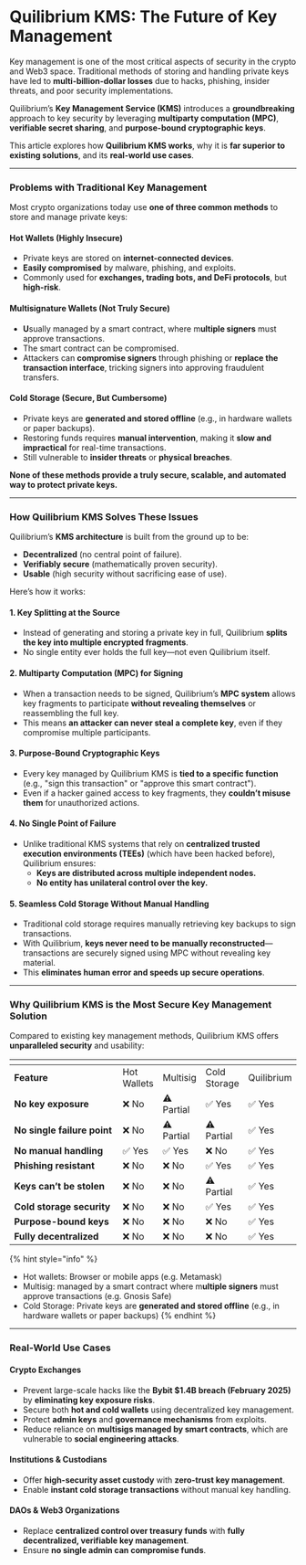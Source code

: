 # Quilibrium KMS: The Future of Key Management

Key management is one of the most critical aspects of security in the crypto and Web3 space. Traditional methods of storing and handling private keys have led to **multi-billion-dollar losses** due to hacks, phishing, insider threats, and poor security implementations.

Quilibrium’s **Key Management Service (KMS)** introduces a **groundbreaking** approach to key security by leveraging **multiparty computation (MPC)**, **verifiable secret sharing**, and **purpose-bound cryptographic keys**.

This article explores how **Quilibrium KMS works**, why it is **far superior to existing solutions**, and its **real-world use cases**.

***

### Problems with Traditional Key Management

Most crypto organizations today use **one of three common methods** to store and manage private keys:

#### **Hot Wallets (Highly Insecure)**

* Private keys are stored on **internet-connected devices**.
* **Easily compromised** by malware, phishing, and exploits.
* Commonly used for **exchanges, trading bots, and DeFi protocols**, but **high-risk**.

#### **Multisignature Wallets (Not Truly Secure)**

* **U**sually managed by a smart contract, where m**ultiple signers** must approve transactions.
* The smart contract can be compromised.
* Attackers can **compromise signers** through phishing or **replace the transaction interface**, tricking signers into approving fraudulent transfers.&#x20;

#### **Cold Storage (Secure, But Cumbersome)**

* Private keys are **generated and stored offline** (e.g., in hardware wallets or paper backups).
* Restoring funds requires **manual intervention**, making it **slow and impractical** for real-time transactions.
* Still vulnerable to **insider threats** or **physical breaches**.

**None of these methods provide a truly secure, scalable, and automated way to protect private keys.**

***

### How Quilibrium KMS Solves These Issues

Quilibrium’s **KMS architecture** is built from the ground up to be:

* **Decentralized** (no central point of failure).
* **Verifiably secure** (mathematically proven security).
* **Usable** (high security without sacrificing ease of use).

Here’s how it works:

#### 1. **Key Splitting at the Source**

* Instead of generating and storing a private key in full, Quilibrium **splits the key into multiple encrypted fragments**.
* No single entity ever holds the full key—not even Quilibrium itself.

#### 2. **Multiparty Computation (MPC) for Signing**

* When a transaction needs to be signed, Quilibrium’s **MPC system** allows key fragments to participate **without revealing themselves** or reassembling the full key.
* This means **an attacker can never steal a complete key**, even if they compromise multiple participants.

#### &#x20;3. **Purpose-Bound Cryptographic Keys**

* Every key managed by Quilibrium KMS is **tied to a specific function** (e.g., "sign this transaction" or "approve this smart contract").
* Even if a hacker gained access to key fragments, they **couldn’t misuse them** for unauthorized actions.

#### 4. **No Single Point of Failure**

* Unlike traditional KMS systems that rely on **centralized trusted execution environments (TEEs)** (which have been hacked before), Quilibrium ensures:
  * **Keys are distributed across multiple independent nodes.**
  * **No entity has unilateral control over the key.**

#### 5. **Seamless Cold Storage Without Manual Handling**

* Traditional cold storage requires manually retrieving key backups to sign transactions.
* With Quilibrium, **keys never need to be manually reconstructed**—transactions are securely signed using MPC without revealing key material.
* This **eliminates human error and speeds up secure operations**.

***

### Why Quilibrium KMS is the Most Secure Key Management Solution

Compared to existing key management methods, Quilibrium KMS offers **unparalleled security** and usability:

<table data-header-hidden><thead><tr><th width="215"></th><th></th><th></th><th></th><th></th></tr></thead><tbody><tr><td><strong>Feature</strong></td><td>Hot Wallets</td><td>Multisig</td><td>Cold Storage</td><td>Quilibrium</td></tr><tr><td><strong>No key exposure</strong></td><td>❌ No</td><td>⚠️ Partial</td><td>✅ Yes</td><td>✅ Yes</td></tr><tr><td><strong>No single failure point</strong></td><td>❌ No</td><td>⚠️ Partial</td><td>⚠️ Partial</td><td>✅ Yes</td></tr><tr><td><strong>No manual handling</strong></td><td>✅ Yes</td><td>✅ Yes</td><td>❌ No</td><td>✅ Yes</td></tr><tr><td><strong>Phishing resistant</strong></td><td>❌ No</td><td>❌ No</td><td>✅ Yes</td><td>✅ Yes</td></tr><tr><td><strong>Keys can’t be stolen</strong></td><td>❌ No</td><td>❌ No</td><td>⚠️ Partial</td><td>✅ Yes</td></tr><tr><td><strong>Cold storage security</strong></td><td>❌ No</td><td>❌ No</td><td>✅ Yes</td><td>✅ Yes</td></tr><tr><td><strong>Purpose-bound keys</strong></td><td>❌ No</td><td>❌ No</td><td>❌ No</td><td>✅ Yes</td></tr><tr><td><strong>Fully decentralized</strong></td><td>❌ No</td><td>❌ No</td><td>❌ No</td><td>✅ Yes</td></tr></tbody></table>

{% hint style="info" %}
* Hot wallets: Browser or mobile apps (e.g. Metamask)
* Multisig: managed by a smart contract where m**ultiple signers** must approve transactions (e.g. Gnosis Safe)
* Cold Storage: Private keys are **generated and stored offline** (e.g., in hardware wallets or paper backups)
{% endhint %}

***

### Real-World Use Cases

#### **Crypto Exchanges**

* Prevent large-scale hacks like the **Bybit $1.4B breach (February 2025)** by **eliminating key exposure risks**.
* Secure both **hot and cold wallets** using decentralized key management.
* Protect **admin keys** and **governance mechanisms** from exploits.
* Reduce reliance on **multisigs managed by smart contracts**, which are vulnerable to **social engineering attacks**.

#### **Institutions & Custodians**

* Offer **high-security asset custody** with **zero-trust key management**.
* Enable **instant cold storage transactions** without manual key handling.

#### **DAOs & Web3 Organizations**

* Replace **centralized control over treasury funds** with **fully decentralized, verifiable key management**.
* Ensure **no single admin can compromise funds**.
